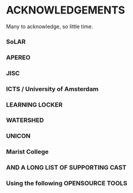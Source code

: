 # ACKNOWLEDGEMENTS

Many to acknowledge, so little time.

### SoLAR

### APEREO

### JISC

### ICTS / University of Amsterdam

### LEARNING LOCKER

### WATERSHED

### UNICON

### 

### Marist College

### AND A LONG LIST OF SUPPORTING CAST


### Using the following OPENSOURCE TOOLS


